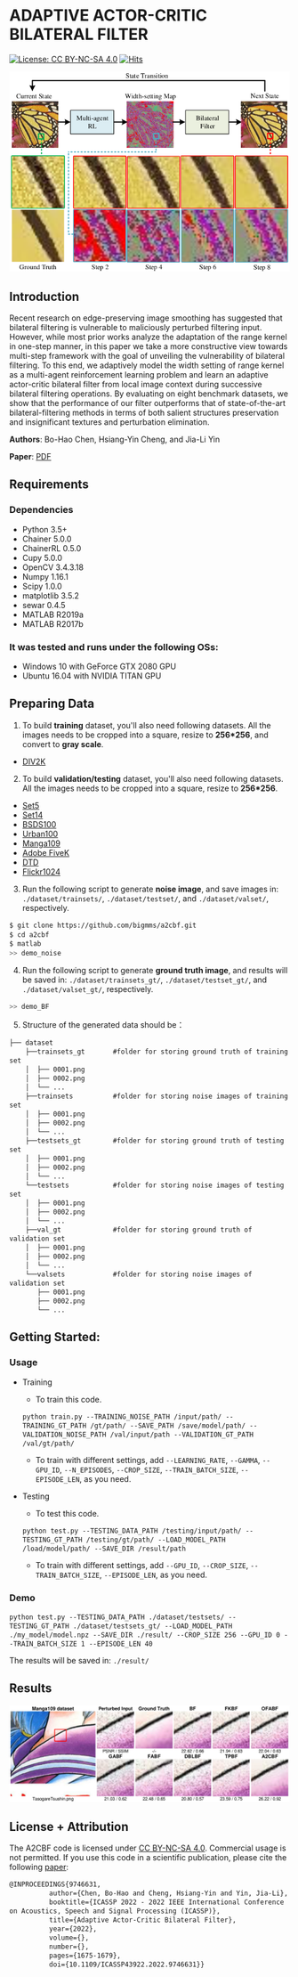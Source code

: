 # ADAPTIVE ACTOR-CRITIC BILATERAL FILTER

[![License: CC BY-NC-SA 4.0](https://img.shields.io/badge/License-CC%20BY--NC--SA%204.0-lightgrey.svg?style=flat-square)](https://creativecommons.org/licenses/by-nc-sa/4.0/)
[![Hits](https://hits.seeyoufarm.com/api/count/incr/badge.svg?url=https%3A%2F%2Fgithub.com%2Fbigmms%2Fa2cbf&count_bg=%2379C83D&title_bg=%23555555&icon=&icon_color=%23E7E7E7&title=views&edge_flat=false)](https://hits.seeyoufarm.com)


![framework](./figs/brief_framework.png)

## Introduction
Recent research on edge-preserving image smoothing has suggested that bilateral filtering is vulnerable to maliciously perturbed filtering input. However, while most prior works analyze the adaptation of the range kernel in one-step manner, in this paper we take a more constructive view towards multi-step framework with the goal of unveiling the vulnerability of bilateral filtering. To this end, we adaptively model the width setting of range kernel as a multi-agent reinforcement learning problem and learn an adaptive actor-critic bilateral filter from local image context during successive bilateral filtering operations. By evaluating on eight benchmark datasets, we show that the performance of our filter outperforms that of state-of-the-art bilateral-filtering methods in terms of both salient structures preservation and insignificant textures and perturbation elimination.

**Authors**: Bo-Hao Chen, Hsiang-Yin Cheng, and Jia-Li Yin

**Paper**: [PDF](https://ieeexplore.ieee.org/document/9746631)

## Requirements
### Dependencies
* Python 3.5+
* Chainer 5.0.0
* ChainerRL 0.5.0
* Cupy 5.0.0
* OpenCV 3.4.3.18
* Numpy 1.16.1
* Scipy 1.0.0
* matplotlib 3.5.2
* sewar 0.4.5
* MATLAB R2019a
* MATLAB R2017b

<!-- ### Model
* Pre-trained models can be downloaded from [google drive](https://drive.google.com/drive/folders/1iqkGTl8sqoVEaVFo4uoAJiLFtce_f8cu?usp=sharing) or [baidu drive](https://pan.baidu.com/s/1nLrWmgkYNffSJHB1Fsr0Gw) (password: 2wrw). -->

### It was tested and runs under the following OSs:
* Windows 10 with GeForce GTX 2080 GPU
* Ubuntu 16.04 with NVIDIA TITAN GPU

<!-- https://github.com/ChaofWang/Awesome-Super-Resolution/blob/master/dataset.md -->
## Preparing Data
1. To build **training** dataset, you'll also need following datasets. All the images needs to be cropped into a square, resize to **256*256**, and convert to **gray scale**.
* [DIV2K](http://data.vision.ee.ethz.ch/cvl/DIV2K/DIV2K_train_HR.zip)

2. To build **validation/testing** dataset, you'll also need following datasets. All the images needs to be cropped into a square, resize to **256*256**.
* [Set5](https://uofi.box.com/shared/static/kfahv87nfe8ax910l85dksyl2q212voc.zip)
* [Set14](https://uofi.box.com/shared/static/igsnfieh4lz68l926l8xbklwsnnk8we9.zip)
* [BSDS100](https://uofi.box.com/shared/static/qgctsplb8txrksm9to9x01zfa4m61ngq.zip)
* [Urban100](https://uofi.box.com/shared/static/65upg43jjd0a4cwsiqgl6o6ixube6klm.zip)
* [Manga109](http://www.manga109.org/ja/index.html)
* [Adobe FiveK](https://data.csail.mit.edu/graphics/fivek/)
* [DTD](https://www.robots.ox.ac.uk/~vgg/data/dtd/)
* [Flickr1024](https://yingqianwang.github.io/Flickr1024/)

3. Run the following script to generate **noise image**, and save images in: `./dataset/trainsets/`, `./dataset/testset/`, and `./dataset/valset/`, respectively.
```bash
$ git clone https://github.com/bigmms/a2cbf.git
$ cd a2cbf
$ matlab
>> demo_noise
```

4. Run the following script to generate **ground truth image**, and results will be saved in: `./dataset/trainsets_gt/`, `./dataset/testset_gt/`, and `./dataset/valset_gt/`, respectively.
```bash
>> demo_BF
```

5. Structure of the generated data should be：
```
├── dataset
    ├──trainsets_gt       #folder for storing ground truth of training set
    │  ├── 0001.png                
    │  ├── 0002.png 
    │  └── ...
    ├──trainsets          #folder for storing noise images of training set
    │  ├── 0001.png
    │  ├── 0002.png
    │  └── ... 
    ├──testsets_gt        #folder for storing ground truth of testing set
    │  ├── 0001.png
    │  ├── 0002.png
    │  └── ... 
    └──testsets           #folder for storing noise images of testing set
    │  ├── 0001.png
    │  ├── 0002.png
    │  └── ... 
    ├──val_gt             #folder for storing ground truth of validation set
    │  ├── 0001.png
    │  ├── 0002.png
    │  └── ... 
    └──valsets            #folder for storing noise images of validation set
       ├── 0001.png
       ├── 0002.png
       └── ...
```

## Getting Started:
### Usage
* Training
    * To train this code.
    ```
    python train.py --TRAINING_NOISE_PATH /input/path/ --TRAINING_GT_PATH /gt/path/ --SAVE_PATH /save/model/path/ --VALIDATION_NOISE_PATH /val/input/path --VALIDATION_GT_PATH /val/gt/path/
    ```

    * To train with different settings, add ```--LEARNING_RATE```, ```--GAMMA```, ```--GPU_ID```, ```--N_EPISODES```, ```--CROP_SIZE```, ```--TRAIN_BATCH_SIZE```, ```--EPISODE_LEN```, as you need.

* Testing
    * To test this code.
    ```
    python test.py --TESTING_DATA_PATH /testing/input/path/ --TESTING_GT_PATH /testing/gt/path/ --LOAD_MODEL_PATH /load/model/path/ --SAVE_DIR /result/path
    ```
    * To train with different settings, add ```--GPU_ID```, ```--CROP_SIZE```, ```--TRAIN_BATCH_SIZE```, ```--EPISODE_LEN```, as you need.

### Demo
```
python test.py --TESTING_DATA_PATH ./dataset/testsets/ --TESTING_GT_PATH ./dataset/testsets_gt/ --LOAD_MODEL_PATH ./my_model/model.npz --SAVE_DIR ./result/ --CROP_SIZE 256 --GPU_ID 0 --TRAIN_BATCH_SIZE 1 --EPISODE_LEN 40
```

The results will be saved in: `./result/`

## Results
![](./figs/demo_manga.png)

<!-- <img src="figures/gcce.jpg" alt="Cover" width="40%"/> -->

## License + Attribution
The A2CBF code is licensed under [CC BY-NC-SA 4.0](https://creativecommons.org/licenses/by-nc-sa/4.0/). Commercial usage is not permitted. If you use this code in a scientific publication, please cite the following [paper](https://ieeexplore.ieee.org/document/9746631):
```
@INPROCEEDINGS{9746631,
  	      author={Chen, Bo-Hao and Cheng, Hsiang-Yin and Yin, Jia-Li},
  	      booktitle={ICASSP 2022 - 2022 IEEE International Conference on Acoustics, Speech and Signal Processing (ICASSP)}, 
  	      title={Adaptive Actor-Critic Bilateral Filter}, 
  	      year={2022},
  	      volume={},
  	      number={},
  	      pages={1675-1679},
  	      doi={10.1109/ICASSP43922.2022.9746631}}
```
